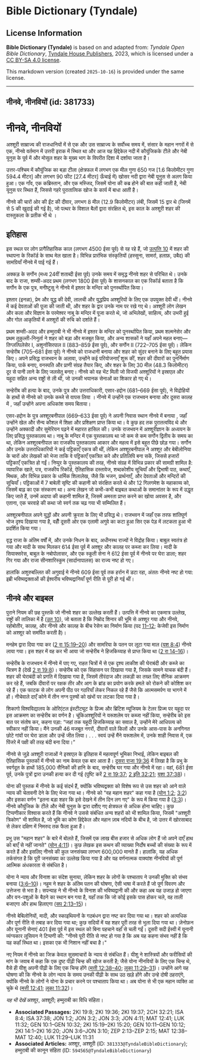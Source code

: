 # Bible Dictionary (Tyndale)

## License Information

**Bible Dictionary (Tyndale)** is based on and adapted from: _Tyndale Open Bible Dictionary_, [Tyndale House Publishers](https://tyndaleopenresources.com/), 2023, which is licensed under a [CC BY-SA 4.0 license](https://creativecommons.org/licenses/by-sa/4.0/legalcode.en).

This markdown version (created `2025-10-16`) is provided under the same license.



--------------------------------

## नीनवे, नीनवियों (id: 381733)

नीनवे, नीनवियों
===============

अश्शूरी साम्राज्य की राजधानियों में से एक और उस साम्राज्य के सर्वोच्च समय में, संसार के महान नगरों में से एक, नीनवे वर्तमान में उत्तरी इराक में स्थित था और आज यह हिद्देकेल नदी में कौयुंजिकके टीले और नेबी युनुस के पूर्व में और मोसुल शहर के मुख्य भाग के विपरीत दिशा में दर्शाया जाता है।

उत्तर\-पश्चिम में कौयुंजिक का बड़ा टीला (क्षेत्रफल में लगभग एक मील गुणा 650 गज \[1\.6 किलोमीटर गुणा 594\.4 मीटर] और लगभग 90 फीट \[27\.4 मीटर] ऊँचाई में) खोसर नदी द्वारा नेबी यूनुस से अलग किया हुआ। एक गाँव, एक कब्रिस्तान, और एक मस्जिद, जिसमें योना की कब्र होने की बात कही जाती है, नेबी यूनुस पर स्थित हैं, जिससे गहरे पुरातात्विक खोज के कार्य में बाधा आती है।

नीनवे की चारों ओर की ईंट की दीवार, लगभग 8 मील (12\.9 किलोमीटर) लंबी, जिसमें 15 द्वार थे (जिनमें से 5 की खुदाई की गई है), जो पत्थर के विशाल बैलों द्वारा संरक्षित थे, इस काल के अश्शूरी शहर की वास्तुकला के प्रतीक भी थे ।

इतिहास
------

इस स्थल पर लोग प्रागैतिहासिक काल (लगभग 4500 ईसा पूर्व) से रह रहे हैं, जो [उत्पत्ति 10](https://ref.ly/Gen10:1-Gen10:32) में शहर की स्थापना के रिकॉर्ड के साथ मेल खाता है। विभिन्न प्रारंभिक संस्कृतियों (हस्सुना, सामर्रा, हलाफ़, उबैद) की सामग्रियाँ नीनवे में पाई गई हैं।

अक्कड़ के सर्गोन (मध्य 24वीं शताब्दी ईसा पूर्व) उनके समय में समृद्ध नीनवे शहर से परिचित थे। उनके बाद के राजा, शम्सी\-अदद प्रथम (लगभग 1800 ईसा पूर्व) के शासनकाल का एक रिकॉर्ड बताता है कि सर्गोन के एक पुत्र, मनीष्टुसु ने नीनवे में इश्तर के मन्दिर को पुनर्स्थापित किया।

इश्तार (इनन्ना), प्रेम और युद्ध की देवी, लालची और युद्धप्रिय अश्शूरियों के लिए एक उपयुक्त देवी थीं। नीनवे में कई देवताओं की पूजा की जाती थी, और शहर के द्वार उनके नाम पर रखे गए थे। अश्शूरी लोग लेखन और कला और विज्ञान के परमेश्वर नाबू के मन्दिर में पूजा करते थे, जो अभिलेखों, साहित्य, और उभरी हुई और गोल आकृतियों में अश्शूरों की रुचि को दर्शाते हैं। 

प्रथम शम्सी\-अदद और हम्मुराबी ने भी नीनवे में इश्तर के मन्दिर को पुनर्स्थापित किया, प्रथम शल्मनेसेर और प्रथम तुकुल्ती\-निनुर्ता ने शहर को बड़ा और मजबूत किया, और अन्य शासकों ने यहाँ अपने महल बनाए—तिग्लत्पिलेसेर I, अशुर्नासिरपाल II (883–859 ईसा पूर्व), और सर्गोन II (722–705 ईसा पूर्व)। लेकिन सन्हेरीब (705–681 ईसा पूर्व) ने नीनवे को राजधानी बनाया और शहर को सुंदर बनाने के लिए बहुत प्रयास किए। अपने प्रसिद्ध राजभवन के अलावा, उन्होंने कई परियोजनाएँ शुरू कीं, शहर की दीवारों का पुनर्निर्माण किया, पार्क बनाए, वनस्पति और प्राणी संग्रह तैयार किए, और शहर के लिए 30 मील (48\.3 किलोमीटर) दूर से पानी लाने के लिए जलसेतु बनाए। नीनवे को वह भेंट मिली जो विजयी अश्शूरियों ने इस्राएल और यहूदा सहित अन्य राष्ट्रों से ली थी, जो उनकी भयानक सेनाओं का शिकार हो गए थे।

सन्हेरीब की हत्या के बाद, उनके पुत्र और उत्तराधिकारी, एसार\-हद्दोन (681–669 ईसा पूर्व), ने विद्रोहियों के हाथों से नीनवे को उनके कब्जे से वापस लिया । नीनवे में उन्होंने एक राजभवन बनाया और दूसरा कालह में , जहाँ उन्होंने अपना अधिकांश समय बिताया।

एसर\-हद्दोन के पुत्र अश्शूरबनीपाल (669–633 ईसा पूर्व) ने अपनी निवास स्थान नीनवे में बनाया , जहाँ उन्होंने खेल और सैन्य कौशल में शिक्षा और प्रशिक्षण प्राप्त किया था। वे कुछ हद तक पुरातत्वविद थे और उन्होंने अक्कादी और सुमेरियन पढ़ने में महारत हासिल की। उनके राजभवन में अश्शूरीज्ञान के अध्ययन के लिए प्रसिद्ध पुस्तकालय था। नाबू के मन्दिर में एक पुस्तकालय था जो कम से कम सर्गोन द्वितीय के समय का था, लेकिन अश्शूरबनीपाल का राजकीय पुस्तकालय आकार और महत्व में इसे बहुत पीछे छोड़ गया। सर्गोन और उनके उत्तराधिकारियों ने कई पट्टिकाएँ एकत्र की थीं, लेकिन अश्शूरबनीपाल ने अश्शूर और बेबीलोनिया के चारों ओर लेखकों को भेजा ताकि वे पट्टिकाएँ एकत्रित करे और प्रतिलिपि बना सकें, जिससे हजारों पट्टिकाएँ एकत्रित हो गईं। निप्पुर के पुस्तकालय की तरह, नीनवे संग्रह में विभिन्न प्रकार की सामग्री शामिल है: व्यापारिक खाते, पत्र, राजकीय रिकॉर्ड, ऐतिहासिक दस्तावेज, शब्दकोशीय सूचियाँ और द्विभाषी पाठ, कथाएँ, मिथक, और विभिन्न प्रकार के धार्मिक शिलालेख, जैसे कि भजन, प्रार्थनाएँ, और देवताओं और मन्दिरों की सूचियाँ। पट्टिकाओं में 7 बाबेली सृष्टि की कहानी को संरक्षित करते थे और 12 गिलगमेश के महाकाव्य को, जिसमें बाढ़ का एक संस्करण था। अन्य लेखन जो कभी\-कभी बाइबल कथाओं के समानांतर के रूप में उद्धृत किए जाते हैं, उनमें अदापा की कहानी शामिल है, जिसमें अमरता प्राप्त करने का खोया अवसर है, और एताना, एक चरवाहे की कथा जो स्वर्ग तक चढ़ गया भी सम्मिलित हैं।

अश्शूरबनीपाल अपने युद्धों और अपनी क्रूरता के लिए भी प्रसिद्ध थे। राजभवन में जहाँ एक तरफ शांतिपूर्ण भोज दृश्य दिखाया गया है, वहीँ दूसरी ओर एक एलामी अगुवे का कटा हुआ सिर एक पेड़ में लटकता हुआ भी प्रदर्शित किया गया। 

वृद्ध राजा के अंतिम वर्षों में, और उनके निधन के बाद, अधीनस्थ राज्यों ने विद्रोह किया। बाबुल स्वतंत्र हो गया और मादी के साथ मिलकर 614 ईसा पूर्व में अश्शूर और कालह पर कब्जा कर लिया। मादी के सियाक्सरेस, बाबुल के नबोपोलासर, और एक स्कूती सेना ने 612 ईसा पूर्व में नीनवे पर घेरा डाला; शहर गिर गया और राजा सीनशारिस्कुम (सार्दानापालस) का राज्य नष्ट हो गए।

हालांकि अशुरुबल्लित की अगुवाई मे नीनवे 609 ईसा पूर्व तक हर्रान में डटा रहा, अंततः नीनवे नष्ट हो गया: इब्री भविष्यद्वक्ताओं की ईश्वरीय भविष्यद्वानियाँ पूर्ण रीति से पूरी हो गई थीं।

नीनवे और बाइबल
--------------

पुराने नियम की छह पुस्तकें जो नीनवे शहर का उल्लेख करती हैं। उत्पत्ति में नीनवे का एकमात्र उल्लेख, राष्ट्रों की तालिका में है ([उत 10](https://ref.ly/Gen10:1-Gen10:32)), जो बताता है कि निम्रोद शिनार की भूमि से अश्शूर गया और नीनवे, रहोबोतीर, कालह, और नीनवे और कालह के बीच रेसेन का निर्माण किया (पद [11–12](https://ref.ly/Gen10:11-Gen10:12); केजेवी इस निर्माण को अश्शूर को समर्पित करती है)।

मनहेम द्वारा दिया गया कर ([2 रा 15:19–20](https://ref.ly/2Kgs15:19-2Kgs15:20)) और सामरिया के पतन पर लूटा गया माल ([यश 8:4](https://ref.ly/Isa8:4)) नीनवे लाया गया। इस शहर में वह कर भी आया जो सन्हेरीब ने हिजकिय्याह से प्राप्त किया था ([2 रा 14–16](https://ref.ly/2Kgs14:1-2Kgs16:20))।

सन्हेरीब के राजभवन में नीनवे में पाए गए, राहत चित्रों में से एक दृश्य लाकीश की घेराबंदी और कब्जे का चित्रण है (देखें [2 रा 19:8](https://ref.ly/2Kgs19:8))। सन्हेरीब को एक सिंहासन पर दिखाया गया है, जिसके सामने याचक बंदी हैं। शहर की घेराबंदी को प्रगति में दिखाया गया है, जिसमें तीरंदाज और लकड़ी का तख्त लिए सैनिक आक्रमण कर रहे हैं, जबकि दीवारों पर रक्षक तीर और आग के ब्रांड का प्रयोग करके हमले को रोकने की कोशिश कर रहे हैं। एक फाटक से लोग अपनी पीठ पर गठरियाँ लेकर निकल रहे हैं जैसे कि आत्मसमर्पण या भागने में हों। नीचेवाले दाएँ कोने में तीन नग्न पुरुषों को खंभों पर लटका दिया गया है।

शिकागो विश्वविद्यालय के ओरिएंटल इंस्टीट्यूट के प्रिज्म और ब्रिटिश म्यूजियम के टेलर प्रिज्म पर यहूदा पर इस आक्रमण का सन्हेरीब का वर्णन है। चूंकिअश्शूरियों ने यरूशलेम पर कब्जा नहीं किया, सन्हेरीब को इस बात पर संतोष कर, कहना पड़ा: “जहां तक यहूदी हिजकिय्याह का सवाल है, उन्होंने मेरे आधिपत्य को स्वीकार नहीं किया। मैंने उनकी 46 मजबूत नगरों, दीवारों वाले किलों और उनके आस\-पास के अनगिनत छोटे गांवों पर घेरा डाला और उन्हें जीत लिया। . . . स्वयं उन्हें मैंने यरूशलेम में, उनके शाही निवास में, एक पिंजरे में पक्षी की तरह बंदी बना दिया।”

नीनवे से जुड़े अश्शूरी राजाओं ने इस्राएल के इतिहास में महत्वपूर्ण भूमिका निभाई, लेकिन बाइबल की ऐतिहासिक पुस्तकों में नीनवे का नाम केवल एक बार आता है। [दूसरा राजा 19:36](https://ref.ly/2Kgs19:36) में लिखा है कि प्रभु के स्वर्गदूत के हाथों 185,000 सैनिकों की हानि के बाद, सन्हेरीब घर गया और नीनवे में रहा। वहां, 681 ईसा पूर्व, उनके पुत्रों द्वारा उनकी हत्या कर दी गई (पुष्टि करें [2 रा 19:37](https://ref.ly/2Kgs19:37); [2 इति 32:21](https://ref.ly/2Chr32:21); [यशा 37:38](https://ref.ly/Isa37:38))।

योना की पुस्तक में नीनवे के कई संदर्भ हैं, क्योंकि भविष्यद्वक्ता को विशेष रूप से उस शहर को आने वाले न्याय की चेतावनी देने के लिए भेजा गया था। नीनवे को "वह महान शहर" कहा गया है ([योन 1:2](https://ref.ly/Jonah1:2); [3:2](https://ref.ly/Jonah3:2)) और इसका वर्णन "इतना बड़ा शहर कि इसे देखने में तीन दिन लग गए" के रूप में किया गया है ([3:3](https://ref.ly/Jonah3:3))। नीनवे कौयुंजिक के टीले और नेबी युनुस के द्वारा दर्शाेए गए क्षेत्रफल से अधिक होना चाहिए। कुछ टिप्पणीकार विश्वास करते हैं कि नीनवे ने उससे संबंधित अन्य शहरों को भी शामिल किया, जिसमें "अश्शूरी त्रिकोण" भी शामिल है, जो भूमि का कोण हिद्देकेल और महान ज़ाब नदियों के बीच है, जो उत्तर में खोरसाबाद से लेकर दक्षिण में निमरुद तक फैला हुआ हैं। 

प्रभु उस "महान शहर" के बारे में बोलते हैं, जिसमें एक लाख बीस हजार से अधिक लोग हैं जो अपने दाएँ हाथ को बाएँ से नहीं जानते" ([योन 4:11](https://ref.ly/Jonah4:11))। कुछ लेखक इस कथन की व्याख्या निर्दोष बच्चों की संख्या के रूप में करते हैं और इसलिए नीनवे की कुल जनसंख्या लगभग 600,000 मानते हैं। हालांकि, यह अधिक तर्कसंगत है कि पूरी जनसंख्या का उल्लेख किया गया है और यह वर्णनात्मक वाक्यांश नीनवियों की पूर्ण आत्मिक अंधकारता से संबंधित है।

योना ने न्याय और विनाश का संदेश सुनाया, लेकिन शहर के लोगों के पश्चाताप ने उनकी मुक्ति को संभव बनाया ([3:6–10](https://ref.ly/Jonah3:6-Jonah3:10))। नहूम ने शहर के अंतिम पतन की घोषणा, ऐसी भाषा में करते हैं जो पूर्ण विवरण और उत्तेजना से भरा है। सपन्याह ने भी नीनवे के विनाश की भविष्यद्वानी की और कहा अब यह उजाड़ हो जाएगा और वन\-पशुओं के बैठने का स्थान बन गया है, यहाँ तक कि जो कोई इसके पास होकर चले, वह ताली बजाएगा और हाथ हिलाएगा ([सप 2:13–15](https://ref.ly/Zeph2:13-Zeph2:15))।

नीनवे बेबिलोनियों, मादी, और स्काइथियनों के गठबंधन द्वारा नष्ट कर दिया गया था। शहर को अत्यधिक और पूर्ण रीति से तबाह कर दिया गया था; कुछ सदियों में यह शहर पूरी तरह से भुला दिया गया था। ज़ेनोफ़न और यूनानी सेनाएं 401 ईसा पूर्व में इस स्थल को बिना पहचाने वहाँ से चली गईं। दूसरी सदी ईस्वी में यूनानी व्यंग्यकार लूसियन ने टिप्पणी की: "नीनवे पूरी रीति से नष्ट हो गया है कि अब यह कहना संभव नहीं है कि यह कहाँ स्थित था। इसका एक भी निशान नहीं बचा है।"

नए नियम में नीनवे का जिक्र केवल सुसमाचारों के न्याय से संबंधित हैं। यीशु ने शास्त्रियों और फरीसियों की मांग के जवाब में कहा कि एक दुष्ट पीढ़ी चिन्ह की खोज करती है; जैसे योना नीनवियों के लिए एक चिन्ह थे, वैसे ही यीशु अपनी पीढ़ी के लिए एक चिन्ह होंगे ([मत्ती 12:38–40](https://ref.ly/Matt12:38-Matt12:40); [लूका 11:29–31](https://ref.ly/Luke11:29-Luke11:31))। उन्होंने आगे यह घोषणा की कि नीनवे के लोग न्याय के समय उनकी पीढ़ी के साथ उठ खड़े होंगे और उन्हे दोषी ठहराएंगे, क्योंकि नीनवे के लोगों ने योना के प्रचार करने पर पश्चाताप किया था। अब योना से भी एक महान व्यक्ति आ चुके थे ([मत्ती 12:41](https://ref.ly/Matt12:41); [लूका 11:32](https://ref.ly/Luke11:32))।

*यह भी देखें* अश्शूर, अश्शूरी; हम्मुराबी का विधि संहिता।

* **Associated Passages:** 2KI 19:8; 2KI 19:36; 2KI 19:37; 2CH 32:21; ISA 8:4; ISA 37:38; JON 1:2; JON 3:2; JON 3:3; JON 4:11; MAT 12:41; LUK 11:32; GEN 10:1–GEN 10:32; 2KI 15:19–2KI 15:20; GEN 10:11–GEN 10:12; 2KI 14:1–2KI 16:20; JON 3:6–JON 3:10; ZEP 2:13–ZEP 2:15; MAT 12:38–MAT 12:40; LUK 11:29–LUK 11:31
* **Associated Articles:** अश्शूर, अश्शूरी (ID: `381333@TyndaleBibleDictionary`); हम्मुराबी की कानून संहिता (ID: `594565@TyndaleBibleDictionary`)

